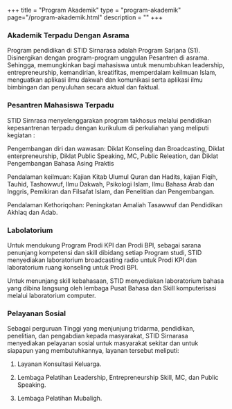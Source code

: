 +++
title = "Program Akademik"
type = "program-akademik"
page="/program-akademik.html"
description = ""
+++

### Akademik Terpadu Dengan Asrama
Program pendidikan di STID Sirnarasa adalah Program Sarjana (S1). Disinergikan dengan program-program unggulan Pesantren di asrama. Sehingga, memungkinkan bagi mahasiswa untuk menumbuhkan leadership, entrepreneurship, kemandirian, kreatifitas, memperdalam keilmuan Islam, menguatkan aplikasi ilmu dakwah dan komunikasi serta aplikasi ilmu bimbingan dan penyuluhan secara aktual dan faktual.


### Pesantren Mahasiswa Terpadu
STID Sirnrasa menyelenggarakan program takhosus melalui pendidikan kepesantrenan terpadu dengan kurikulum di perkuliahan yang meliputi kegiatan :

Pengembangan diri dan wawasan: Diklat Konseling dan Broadcasting, Diklat enterpreneurship, Diklat Public Speaking, MC, Public Releation, dan Diklat Pengembangan Bahasa Asing Praktis

Pendalaman keilmuan: Kajian Kitab Ulumul Quran dan Hadits, kajian Fiqih, Tauhid, Tashowwuf, Ilmu Dakwah, Psikologi Islam, Ilmu Bahasa Arab dan Inggris, Pemikiran dan Filsafat Islam, dan Penelitian dan Pengembangan.

Pendalaman Kethoriqohan: Peningkatan Amaliah Tasawwuf dan Pendidikan Akhlaq dan Adab.

### Labolatorium
Untuk mendukung Program Prodi KPI dan Prodi BPI, sebagai sarana penunjang kompetensi dan skill dibidang setiap Program studi, STID menyediakan laboratorium broadcasting radio untuk Prodi KPI dan laboratorium ruang konseling untuk Prodi BPI.

Untuk menunjang skill kebahasaan, STID menyediakan laboratorium bahasa yang dibina langsung oleh lembaga Pusat Bahasa dan Skill komputerisasi melalui laboratorium computer.

 
### Pelayanan Sosial
Sebagai perguruan Tinggi yang menjunjung tridarma, pendidikan, penelitian, dan pengabdian kepada masyarakat, STID Sirnarasa menyediakan pelayanan sosial untuk masyarakat sekitar dan  untuk siapapun yang membutuhkannya, layanan tersebut meliputi:

1. Layanan Konsultasi Keluarga.

2. Lembaga Pelatihan  Leadership, Entrepreneurship Skill, MC, dan Public Speaking.

3. Lembaga Pelatihan Mubaligh.